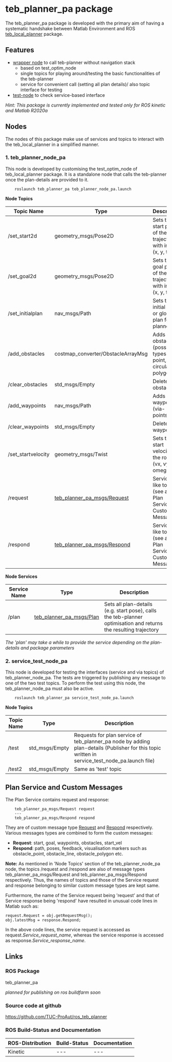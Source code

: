 # teb_planner_pa package

The teb_planner_pa package is developed with the primary aim of having a
systematic handshake between Matlab Environment and
ROS [teb_local_planner](http://wiki.ros.org/teb_local_planner) package.

## Features

* [wrapper node](src/teb_planner_node_pa.cpp) to call teb-planner
without navigation stack
    * based on test_optim_node
    * single topics for playing around/testing the basic functionalities of
    the teb-planner
    * service for convenient call (setting all plan details)/ also topic interface
    for testing
* [test-node](src/service_test_node_pa.cpp) to check service-based
interface

*Hint: This package is currently implemented and tested only for ROS kinetic and*
*Matlab R2020a*


## Nodes

The nodes of this package make use of services and topics to interact with the
teb_local_planner in a simplified manner.


### 1. teb_planner_node_pa
This node is developed by customising the test_optim_node of teb_local_planner
package. It is a standalone node that calls the teb-planner once the
plan-details are provided to it.


```
    roslaunch teb_planner_pa teb_planner_node_pa.launch
```

**Node Topics**

Topic Name      | Type                 | Description
----------------|----------------------|------------------------------------------------------------------
/set_start2d    | geometry_msgs/Pose2D | Sets the start pose of the trajectory with inputs (x, y, theta)
/set_goal2d     | geometry_msgs/Pose2D | Sets the goal pose of the trajectory with inputs (x, y, theta)
/set_initialplan| nav_msgs/Path        | Sets the initial plan or global plan for teb planner
/add_obstacles  | costmap_converter/ObstacleArrayMsg| Adds obstacles (possible types are point, line, circular, polygonal)
/clear_obstacles| std_msgs/Empty       | Delete all obstacles
/add_waypoints  | nav_msgs/Path        | Adds waypoints (via-points)
/clear_waypoints| std_msgs/Empty       | Deletes all waypoints
/set_startvelocity| geometry_msgs/Twist| Sets the start velocity of the robot (vx, vy, omega)
/request        | [teb_planner_pa_msgs/Request](../teb_planner_pa_msgs/msg/Request.msg)| Service-like topic (see also Plan Service and Custom Messages)
/respond        | [teb_planner_pa_msgs/Respond](../teb_planner_pa_msgs/msg/Respond.msg)| Service-like topic (see also Plan Service and Custom Messages)

**Node Services**

Service Name | Type           | Description
-------------|----------------|------------------------------------------------------------------
/plan        | [teb_planner_pa_msgs/Plan](../teb_planner_pa_msgs/srv/Plan.srv) | Sets all plan-details (e.g. start pose), calls the teb-planner optimisation and returns the resulting trajectory

*The 'plan' may take a while to provide the service depending on the plan-details*
*and package parameters*



### 2. service_test_node_pa
This node is developed for testing the interfaces (service and via topics) of
teb_planner_node_pa. The tests are triggered by publishing any message to one
of the two test topics. To perform the test using this node, the
teb_planner_node_pa must also be active.



```
    roslaunch teb_planner_pa service_test_node_pa.launch
```

**Node Topics**

Topic Name | Type           | Description
-----------|----------------|---------------------------------------------------
/test      | std_msgs/Empty | Requests for plan service of teb_planner_pa node by adding plan-details (Publisher for this topic written in service_test_node_pa.launch file)
/test2     | std_msgs/Empty | Same as 'test' topic

##  Plan Service and Custom Messages


The Plan Service contains request and response:

~~~~~
    teb_planner_pa_msgs/Request request
    ---
    teb_planner_pa_msgs/Respond respond
~~~~~

They are of custom message type [Request](../teb_planner_pa_msgs/msg/Request.msg) and [Respond](../teb_planner_pa_msgs/msg/Respond.msg)
respectively. Various messages types are combined to form the custom messages:

- **Request**: start, goal, waypoints, obstacles, start_vel
- **Respond**: path, poses, feedback, visualisation markers such as
  obstacle_point, obstacle_line, obstacle_polygon etc.

**Note:** As mentioned in 'Node Topics' section of the teb_planner_node_pa node,
the topics /request and /respond are also of message types teb_planner_pa_msgs/Request and
teb_planner_pa_msgs/Respond respectively. Thus, the names of topics and those of the
Service request and response belonging to similar custom message types are kept same.

Furthermore, the name of the Service request being 'request' and that of Service response
being 'respond' have resulted in unusual code lines in Matlab such as:

```
request.Request = obj.getRequestMsg();
obj.latestMsg = response.Respond;

```

In the above code lines, the service request is accessed as request.*Service_request_name*,
whereas the service response is accessed as response.*Service_response_name*.


## Links

### ROS Package
teb_planner_pa

*planned for publishing on ros buildfarm soon*

### Source code at github
https://github.com/TUC-ProAut/ros_teb_planner

### ROS Build-Status and Documentation

ROS-Distribution              | Build-Status      | Documentation
---------------------|-------------|----------------------------------------------------------
Kinetic              | ---| ---
